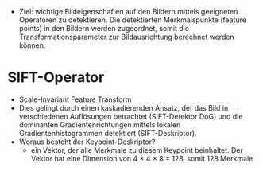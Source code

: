 - Ziel: wichtige Bildeigenschaften auf den Bildern mittels geeigneten Operatoren zu detektieren. Die detektierten Merkmalspunkte (feature points) in den Bildern werden zugeordnet, somit die Transformationsparameter zur Bildausrichtung berechnet werden können. 

# SIFT-Operator 
- Scale-Invariant Feature Transform 
- Dies gelingt durch einen kaskadierenden Ansatz, der das Bild in verschiedenen Auflösungen betrachtet (SIFT-Detektor DoG) und die dominanten Gradientenrichtungen mittels lokalen Gradientenhistogrammen detektiert (SIFT-Deskriptor). 
- Woraus besteht der Keypoint-Deskriptor? 
	- ein Vektor, der alle Merkmale zu diesem Keypoint beinhaltet. Der Vektor hat eine Dimension von 4 × 4 × 8 = 128, somit 128 Merkmale. 